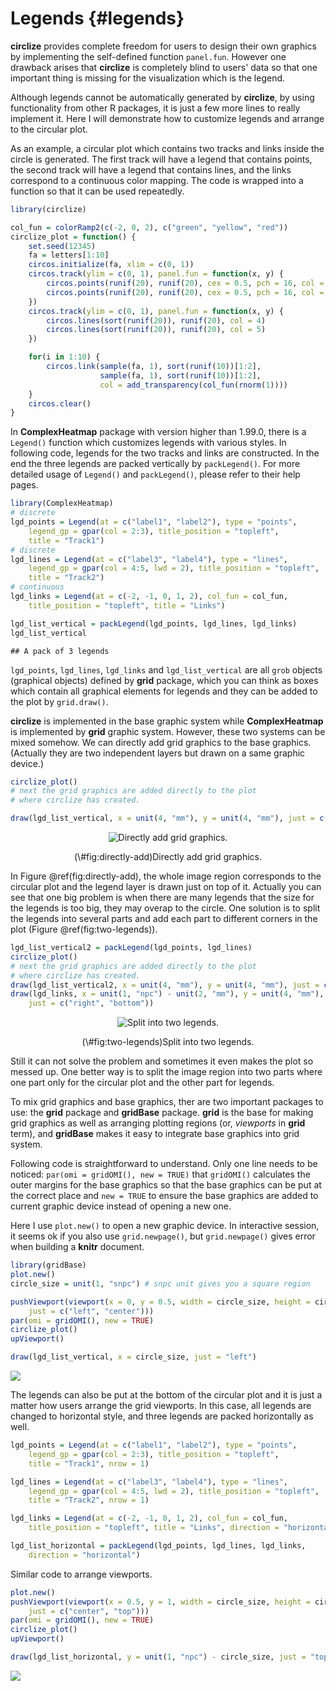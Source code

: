 


# Legends {#legends}



**circlize** provides complete freedom for users to design their own graphics
by implementing the self-defined function `panel.fun`. However one drawback
arises that **circlize** is completely blind to users' data so that one
important thing is missing for the visualization which is the legend.

Although legends cannot be automatically generated by **circlize**, by using
functionality from other R packages, it is just a few more lines to really
implement it. Here I will demonstrate how to customize legends and arrange to
the circular plot.

As an example, a circular plot which contains two tracks and links inside the
circle is generated. The first track will have a legend that contains points,
the second track will have a legend that contains lines, and the links
correspond to a continuous color mapping. The code is wrapped into a function
so that it can be used repeatedly.


```r
library(circlize)

col_fun = colorRamp2(c(-2, 0, 2), c("green", "yellow", "red"))
circlize_plot = function() {
    set.seed(12345)
    fa = letters[1:10]
    circos.initialize(fa, xlim = c(0, 1))
    circos.track(ylim = c(0, 1), panel.fun = function(x, y) {
        circos.points(runif(20), runif(20), cex = 0.5, pch = 16, col = 2)
        circos.points(runif(20), runif(20), cex = 0.5, pch = 16, col = 3)
    })
    circos.track(ylim = c(0, 1), panel.fun = function(x, y) {
        circos.lines(sort(runif(20)), runif(20), col = 4)
        circos.lines(sort(runif(20)), runif(20), col = 5)
    })

    for(i in 1:10) {
        circos.link(sample(fa, 1), sort(runif(10))[1:2], 
                    sample(fa, 1), sort(runif(10))[1:2],
                    col = add_transparency(col_fun(rnorm(1))))
    }
    circos.clear()
}
```

In **ComplexHeatmap** package with version higher than 1.99.0, there is a
`Legend()` function which customizes legends with various styles. In following
code, legends for the two tracks and links are constructed. In the end the
three legends are packed vertically by `packLegend()`. For more detailed usage
of `Legend()` and `packLegend()`, please refer to their help pages.


```r
library(ComplexHeatmap)
# discrete
lgd_points = Legend(at = c("label1", "label2"), type = "points", 
    legend_gp = gpar(col = 2:3), title_position = "topleft", 
    title = "Track1")
# discrete
lgd_lines = Legend(at = c("label3", "label4"), type = "lines", 
    legend_gp = gpar(col = 4:5, lwd = 2), title_position = "topleft", 
    title = "Track2")
# continuous
lgd_links = Legend(at = c(-2, -1, 0, 1, 2), col_fun = col_fun, 
    title_position = "topleft", title = "Links")

lgd_list_vertical = packLegend(lgd_points, lgd_lines, lgd_links)
lgd_list_vertical
```

```
## A pack of 3 legends
```

`lgd_points`, `lgd_lines`, `lgd_links` and `lgd_list_vertical` are all `grob`
objects (graphical objects) defined by **grid** package, which you can think
as boxes which contain all graphical elements for legends and they can be
added to the plot by `grid.draw()`.

**circlize** is implemented in the base graphic system while
**ComplexHeatmap** is implemented by **grid** graphic system. However, these
two systems can be mixed somehow. We can directly add grid graphics to the base
graphics. (Actually they are two independent layers but drawn on a same
graphic device.)


```r
circlize_plot()
# next the grid graphics are added directly to the plot
# where circlize has created.

draw(lgd_list_vertical, x = unit(4, "mm"), y = unit(4, "mm"), just = c("left", "bottom"))
```

<div class="figure" style="text-align: center">
<img src="04-legends_files/figure-epub3/directly-add-1.png" alt="Directly add grid graphics."  />
<p class="caption">(\#fig:directly-add)Directly add grid graphics.</p>
</div>

In Figure \@ref(fig:directly-add), the whole image region corresponds to the
circular plot and the legend layer is drawn just on top of it. Actually you
can see that one big problem is when there are many legends that the size for
the legends is too big, they may overap to the circle. One solution is to
split the legends into several parts and add each part to different corners in
the plot (Figure \@ref(fig:two-legends)).


```r
lgd_list_vertical2 = packLegend(lgd_points, lgd_lines)
circlize_plot()
# next the grid graphics are added directly to the plot
# where circlize has created.
draw(lgd_list_vertical2, x = unit(4, "mm"), y = unit(4, "mm"), just = c("left", "bottom"))
draw(lgd_links, x = unit(1, "npc") - unit(2, "mm"), y = unit(4, "mm"), 
    just = c("right", "bottom"))
```

<div class="figure" style="text-align: center">
<img src="04-legends_files/figure-epub3/two-legends-1.png" alt="Split into two legends."  />
<p class="caption">(\#fig:two-legends)Split into two legends.</p>
</div>

Still it can not solve the problem and sometimes it even makes the plot so
messed up. One better way is to split the image region into two parts where
one part only for the circular plot and the other part for legends.

To mix grid graphics and base graphics, ther are two important packages to
use: the **grid** package and **gridBase** package. **grid** is the base for
making grid graphics as well as arranging plotting regions (or, _viewports_ in
**grid** term), and **gridBase** makes it easy to integrate base graphics into
grid system.

Following code is straightforward to understand. Only one line needs to be
noticed: `par(omi = gridOMI(), new = TRUE)` that `gridOMI()` calculates the
outer margins for the base graphics so that the base graphics can be put at
the correct place and `new = TRUE` to ensure the base graphics are added to
current graphic device instead of opening a new one.

Here I use `plot.new()` to open a new graphic device. In interactive session,
it seems ok if you also use `grid.newpage()`, but `grid.newpage()` gives error
when building a **knitr** document.


```r
library(gridBase)
plot.new()
circle_size = unit(1, "snpc") # snpc unit gives you a square region

pushViewport(viewport(x = 0, y = 0.5, width = circle_size, height = circle_size,
    just = c("left", "center")))
par(omi = gridOMI(), new = TRUE)
circlize_plot()
upViewport()

draw(lgd_list_vertical, x = circle_size, just = "left")
```

<img src="04-legends_files/figure-epub3/right-legend-1.png" style="display: block; margin: auto;" />

The legends can also be put at the bottom of the circular plot and it is just
a matter how users arrange the grid viewports. In this case, all legends are
changed to horizontal style, and three legends are packed horizontally as
well.


```r
lgd_points = Legend(at = c("label1", "label2"), type = "points", 
    legend_gp = gpar(col = 2:3), title_position = "topleft", 
    title = "Track1", nrow = 1)

lgd_lines = Legend(at = c("label3", "label4"), type = "lines", 
    legend_gp = gpar(col = 4:5, lwd = 2), title_position = "topleft", 
    title = "Track2", nrow = 1)

lgd_links = Legend(at = c(-2, -1, 0, 1, 2), col_fun = col_fun, 
    title_position = "topleft", title = "Links", direction = "horizontal")

lgd_list_horizontal = packLegend(lgd_points, lgd_lines, lgd_links, 
    direction = "horizontal")
```

Similar code to arrange viewports.


```r
plot.new()
pushViewport(viewport(x = 0.5, y = 1, width = circle_size, height = circle_size,
    just = c("center", "top")))
par(omi = gridOMI(), new = TRUE)
circlize_plot()
upViewport()

draw(lgd_list_horizontal, y = unit(1, "npc") - circle_size, just = "top")
```

<img src="04-legends_files/figure-epub3/bottom-legend-1.png" style="display: block; margin: auto;" />

